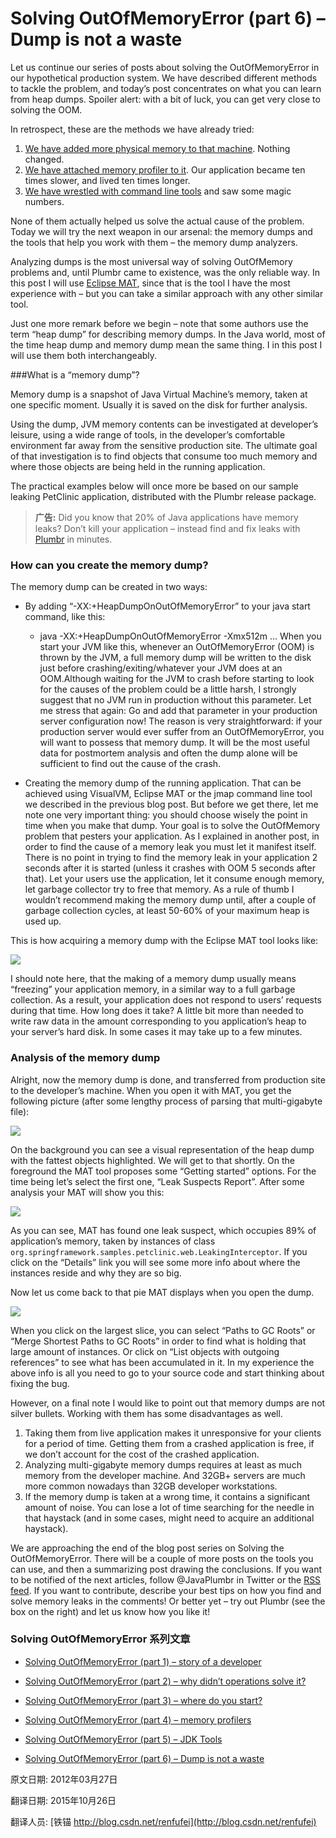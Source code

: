 Solving OutOfMemoryError (part 6) – Dump is not a waste
==


Let us continue our series of posts about solving the OutOfMemoryError in our hypothetical production system. We have described  different methods to tackle the problem, and today’s post concentrates on what you can learn from heap dumps. Spoiler alert: with a bit of luck, you can get very close to solving the OOM.



In retrospect, these are the methods we have already tried:



1. [We have added more physical memory to that machine](https://plumbr.eu/blog/blog/solving-outofmemoryerror-why-didnt-operations-solve-it). Nothing changed.
2. [We have attached memory profiler to it](https://plumbr.eu/blog/blog/solving-outofmemoryerror-memory-profilers). Our application became ten times slower, and lived ten times longer.
3. [We have wrestled with command line tools](https://plumbr.eu/blog/blog/solving-outofmemoryerror-jdk-tools) and saw some magic numbers.


None of them actually helped us solve the actual cause of the problem. Today we will try the next weapon in our arsenal: the memory dumps and the tools that help you work with them – the memory dump analyzers.


Analyzing dumps is the most universal way of solving OutOfMemory problems and, until Plumbr came to existence, was the only reliable way. In this post I will use [Eclipse MAT](http://www.eclipse.org/mat/), since that is the tool I have the most experience with – but you can take a similar approach with any other similar tool.


Just one more remark before we begin – note that some authors use the term “heap dump” for describing memory dumps. In the Java world, most of the time heap dump and memory dump mean the same thing. I in this post I will use them both interchangeably.


###What is a “memory dump”?


Memory dump is a snapshot of Java Virtual Machine’s memory, taken at one specific moment. Usually it is saved on the disk for further analysis.


Using the dump, JVM memory contents can be investigated at developer’s leisure, using a wide range of tools, in the developer’s comfortable environment far away from the sensitive production site. The ultimate goal of that investigation is to find objects that consume too much memory and where those objects are being held in the running application.


The practical examples below will once more be based on our sample leaking PetClinic application, distributed with the Plumbr release package.



> **广告:** Did you know that 20% of Java applications have memory leaks? Don’t kill your application – instead find and fix leaks with [Plumbr](https://plumbr.eu/memory-leak) in minutes.



### How can you create the memory dump?


The memory dump can be created in two ways:

- By adding “-XX:+HeapDumpOnOutOfMemoryError” to your java start command, like this:

  - java -XX:+HeapDumpOnOutOfMemoryError -Xmx512m … When you start your JVM like this, whenever an OutOfMemoryError (OOM) is thrown by the JVM,  a full memory dump will be written to the disk just before crashing/exiting/whatever your JVM does at an OOM.Although waiting for the JVM to crash before starting to look for the causes of the problem could be a little harsh, I strongly suggest that no JVM run in production without this parameter. Let me stress that again: Go and add that parameter in your production server configuration now! The reason is very straightforward: if your production server  would ever suffer from an OutOfMemoryError, you will want to possess that memory dump. It will be the most useful data for postmortem analysis and often the dump alone will be sufficient to find out the cause of the crash.

- Creating the memory dump of the running application. That can be achieved using VisualVM, Eclipse MAT or the jmap command line tool we described in the previous blog post. But before we get there, let me note one very important thing: you should choose wisely the point in time when you make that dump. Your goal is to solve the OutOfMemory problem that pesters your application. As I explained in another post, in order to find the cause of a memory leak you must let it manifest itself. There is no point in trying to find the memory leak in your application 2 seconds after it is started (unless it crashes with OOM 5 seconds after that). Let your users use the application, let it consume enough memory, let garbage collector try to free that memory. As a rule of thumb I wouldn’t recommend making the memory dump until, after a couple of garbage collection cycles, at least 50-60% of your maximum heap is used up.


This is how acquiring a memory dump with the Eclipse MAT tool looks like:


![](06_01_Screen_Shot.png)


I should note here, that the making of a memory dump usually means “freezing” your application memory, in a similar way to a full garbage collection. As a result, your application does not respond to users’ requests during that time. How long does it take? A little bit more than needed to write raw data in the amount corresponding to you application’s heap to your server’s hard disk. In some cases it may take up to a few minutes.


### Analysis of the memory dump


Alright, now the memory dump is done, and transferred from production site to the developer’s machine. When you open it with MAT, you get the following picture (after some lengthy process of parsing that multi-gigabyte file):



![](06_02_Screen_Shot.png)



On the background you can see a visual representation of the heap dump with the fattest objects highlighted. We will get to that shortly. On the foreground the MAT tool proposes some “Getting started” options. For the time being let’s select the first one, “Leak Suspects Report”. After some analysis your MAT will show you this:


![](06_03_Screen_Shot.png)



As you can see, MAT has found one leak suspect, which occupies 89% of application’s memory, taken by instances of class `org.springframework.samples.petclinic.web.LeakingInterceptor`. If you click on the “Details” link you will see some more info about where the instances reside and why they are so big.


Now let us come back to that pie MAT displays when you open the dump.


![](06_04_Screen_Shot.png)


When you click on the largest slice, you can select “Paths to GC Roots” or “Merge Shortest Paths to GC Roots” in order to find what is holding that large amount of instances. Or click on “List objects with outgoing references” to see what has been accumulated in it. In my experience the above info is all you need to go to your source code and start thinking about fixing the bug.



However, on a final note I would like to point out that memory dumps are not silver bullets. Working with them has some disadvantages as well.


1. Taking them from live application makes it unresponsive for your clients for a period of time. Getting them from a crashed application is free, if we don’t account for the cost of the crashed application.
2. Analyzing multi-gigabyte memory dumps requires at least as much memory from the developer machine. And 32GB+ servers are much more common nowadays than 32GB developer workstations.
3. If the memory dump is taken at a wrong time, it contains a significant amount of  noise. You can lose a lot of time searching for the needle in that haystack (and in some cases, might need to acquire an additional haystack).


We are approaching the end of the blog post series on Solving the OutOfMemoryError. There will be a couple of more posts on the tools you can use, and then a summarizing post drawing the conclusions. If you want to be notified of the next articles, follow @JavaPlumbr in Twitter or the [RSS feed](https://plumbr.eu/blog/blog.rss). If you want to contribute, describe your best tips on how you find and solve memory leaks in the comments! Or better yet – try out Plumbr (see the box on the right) and let us know how you like it!



### Solving OutOfMemoryError 系列文章


- [Solving OutOfMemoryError (part 1) – story of a developer](01_story_of_a_developer.md)

- [Solving OutOfMemoryError (part 2) – why didn’t operations solve it?](02_why_did_not_operations_solve_it.md)

- [Solving OutOfMemoryError (part 3) – where do you start?](03_where_do_you_start.md)

- [Solving OutOfMemoryError (part 4) – memory profilers](04_memory_profilers.md)

- [Solving OutOfMemoryError (part 5) – JDK Tools](05_JDK_Tools.md)

- [Solving OutOfMemoryError (part 6) – Dump is not a waste](06_Dump_is_not_a_waste.md)



原文日期: 2012年03月27日

翻译日期: 2015年10月26日

翻译人员: [铁锚 http://blog.csdn.net/renfufei](http://blog.csdn.net/renfufei)
